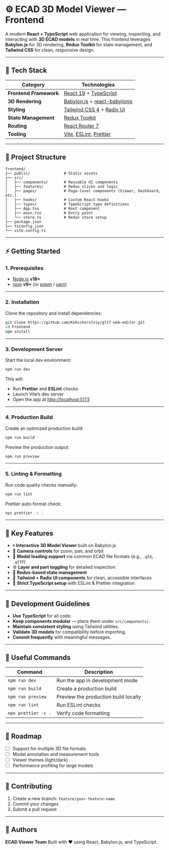 # ⚙️ ECAD 3D Model Viewer — Frontend

A modern **React + TypeScript** web application for viewing, inspecting, and interacting with **3D ECAD models** in real
time.
This frontend leverages **Babylon.js** for 3D rendering, **Redux Toolkit** for state management, and **Tailwind CSS**
for clean, responsive design.

---

## 🚀 Tech Stack

| Category               | Technologies                                                                                               |
| ---------------------- | ---------------------------------------------------------------------------------------------------------- |
| **Frontend Framework** | [React 19](https://react.dev/) + [TypeScript](https://www.typescriptlang.org/)                             |
| **3D Rendering**       | [Babylon.js](https://www.babylonjs.com/) + [react-babylonjs](https://github.com/brianzinn/react-babylonjs) |
| **Styling**            | [Tailwind CSS 4](https://tailwindcss.com/) + [Radix UI](https://www.radix-ui.com/)                         |
| **State Management**   | [Redux Toolkit](https://redux-toolkit.js.org/)                                                             |
| **Routing**            | [React Router 7](https://reactrouter.com/)                                                                 |
| **Tooling**            | [Vite](https://vitejs.dev/), [ESLint](https://eslint.org/), [Prettier](https://prettier.io/)               |

---

## 🧱 Project Structure

```
frontend/
├── public/               # Static assets
├── src/
│   ├── components/       # Reusable UI components
│   ├── features/         # Redux slices and logic
│   ├── pages/            # Page-level components (Viewer, Dashboard, etc.)
│   ├── hooks/            # Custom React hooks
│   ├── types/            # TypeScript type definitions
│   ├── App.tsx           # Root component
│   ├── main.tsx          # Entry point
│   └── store.ts          # Redux store setup
├── package.json
├── tsconfig.json
└── vite.config.ts
```

---

## ⚡ Getting Started

### 1. Prerequisites

- [Node.js](https://nodejs.org/) **v18+**
- [npm](https://www.npmjs.com/) **v9+** (or [pnpm](https://pnpm.io/) / [yarn](https://yarnpkg.com/))

---

### 2. Installation

Clone the repository and install dependencies:

```bash
git clone https://github.com/Kekschorstviy/gltf-web-editor.git
cd Frontend
npm install
```

---

### 3. Development Server

Start the local dev environment:

```bash
npm run dev
```

This will:

- Run **Prettier** and **ESLint** checks
- Launch Vite’s dev server
- Open the app at [http://localhost:5173](http://localhost:5173)

---

### 4. Production Build

Create an optimized production build:

```bash
npm run build
```

Preview the production output:

```bash
npm run preview
```

---

### 5. Linting & Formatting

Run code quality checks manually:

```bash
npm run lint
```

Prettier auto-format check:

```bash
npx prettier -c .
```

---

## 🧩 Key Features

- 🌀 **Interactive 3D Model Viewer** built on Babylon.js
- 🧭 **Camera controls** for zoom, pan, and orbit
- 🧱 **Model loading support** via common ECAD file formats (e.g., `.glb`, `.glTF`)
- ⚙️ **Layer and part toggling** for detailed inspection
- 🧠 **Redux-based state management**
- 🎨 **Tailwind + Radix UI components** for clean, accessible interfaces
- 🔧 **Strict TypeScript setup** with ESLint & Prettier integration

---

## 🧠 Development Guidelines

- **Use TypeScript** for all code.
- **Keep components modular** — place them under `src/components/`.
- **Maintain consistent styling** using Tailwind utilities.
- **Validate 3D models** for compatibility before importing.
- **Commit frequently** with meaningful messages.

---

## 🧰 Useful Commands

| Command             | Description                          |
| ------------------- | ------------------------------------ |
| `npm run dev`       | Run the app in development mode      |
| `npm run build`     | Create a production build            |
| `npm run preview`   | Preview the production build locally |
| `npm run lint`      | Run ESLint checks                    |
| `npx prettier -c .` | Verify code formatting               |

---

## 🧭 Roadmap

- [ ] Support for multiple 3D file formats
- [ ] Model annotation and measurement tools
- [ ] Viewer themes (light/dark)
- [ ] Performance profiling for large models

---

## 🤝 Contributing

1. Create a new branch: `feature/your-feature-name`
2. Commit your changes
3. Submit a pull request

---

## 👥 Authors

**ECAD Viewer Team**
Built with ❤️ using React, Babylon.js, and TypeScript.
